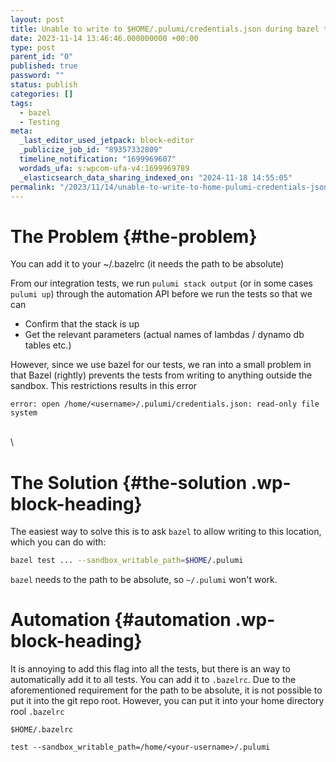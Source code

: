 ```yaml
---
layout: post
title: Unable to write to $HOME/.pulumi/credentials.json during bazel test
date: 2023-11-14 13:46:46.000000000 +00:00
type: post
parent_id: "0"
published: true
password: ""
status: publish
categories: []
tags:
  - bazel
  - Testing
meta:
  _last_editor_used_jetpack: block-editor
  _publicize_job_id: "89357332809"
  timeline_notification: "1699969607"
  wordads_ufa: s:wpcom-ufa-v4:1699969789
  _elasticsearch_data_sharing_indexed_on: "2024-11-18 14:55:05"
permalink: "/2023/11/14/unable-to-write-to-home-pulumi-credentials-json-during-bazel-test/"
---
```


# The Problem {#the-problem}

You can add it to your \~/.bazelrc (it needs the path to be absolute)

From our integration tests, we run `pulumi stack output` (or in some
cases `pulumi up`) through the automation API before we run the tests so
that we can

- Confirm that the stack is up
- Get the relevant parameters (actual names of lambdas / dynamo db
  tables etc.)

However, since we use bazel for our tests, we ran into a small problem
in that Bazel (rightly) prevents the tests from writing to anything
outside the sandbox. This restrictions results in this error

```
error: open /home/<username>/.pulumi/credentials.json: read-only file system
```

\
\

# The Solution {#the-solution .wp-block-heading}

The easiest way to solve this is to ask `bazel` to allow writing to this
location, which you can do with:

```bash
bazel test ... --sandbox_writable_path=$HOME/.pulumi
```

`bazel` needs to the path to be absolute, so `~/.pulumi` won\'t work.

# Automation {#automation .wp-block-heading}

It is annoying to add this flag into all the tests, but there is an way
to automatically add it to all tests. You can add it to `.bazelrc`. Due
to the aforementioned requirement for the path to be absolute, it is not
possible to put it into the git repo root. However, you can put it into
your home directory rool `.bazelrc`

`$HOME/.bazelrc`

```
test --sandbox_writable_path=/home/<your-username>/.pulumi
```
